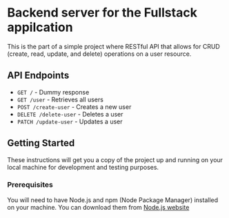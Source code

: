 # Backend server for the Fullstack appilcation

This is the part of a simple project where RESTful API that allows for CRUD (create, read, update, and delete) operations on a user resource.

## API Endpoints

- `GET /` - Dummy response
- `GET /user` - Retrieves all users
- `POST /create-user` - Creates a new user
- `DELETE /delete-user` - Deletes a user
- `PATCH /update-user` - Updates a user

## Getting Started

These instructions will get you a copy of the project up and running on your local machine for development and testing purposes.

### Prerequisites

You will need to have Node.js and npm (Node Package Manager) installed on your machine. You can download them from [Node.js website](https://nodejs.org/en/)


